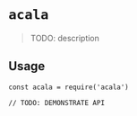 # `acala`

> TODO: description

## Usage

```
const acala = require('acala')

// TODO: DEMONSTRATE API
```
